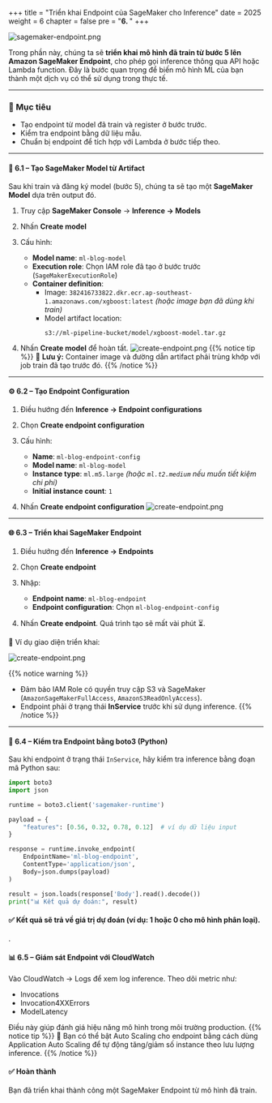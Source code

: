 +++
title = "Triển khai Endpoint của SageMaker cho Inference"
date = 2025
weight = 6
chapter = false
pre = "<b>6. </b>"
+++

![sagemaker-endpoint.png](/images/6.0.png)

Trong phần này, chúng ta sẽ **triển khai mô hình đã train từ bước 5 lên Amazon SageMaker Endpoint**, cho phép gọi inference thông qua API hoặc Lambda function. Đây là bước quan trọng để biến mô hình ML của bạn thành một dịch vụ có thể sử dụng trong thực tế.

---

### 🎯 Mục tiêu
- Tạo endpoint từ model đã train và register ở bước trước.  
- Kiểm tra endpoint bằng dữ liệu mẫu.  
- Chuẩn bị endpoint để tích hợp với Lambda ở bước tiếp theo.

---

#### 🧠 6.1 – Tạo SageMaker Model từ Artifact

Sau khi train và đăng ký model (bước 5), chúng ta sẽ tạo một **SageMaker Model** dựa trên output đó.

1. Truy cập **SageMaker Console** → **Inference → Models**  
2. Nhấn **Create model**

3. Cấu hình:
   - **Model name**: `ml-blog-model`
   - **Execution role**: Chọn IAM role đã tạo ở bước trước (`SageMakerExecutionRole`)
   - **Container definition**:  
     - Image: `382416733822.dkr.ecr.ap-southeast-1.amazonaws.com/xgboost:latest` *(hoặc image bạn đã dùng khi train)*
     - Model artifact location:  
       ```
       s3://ml-pipeline-bucket/model/xgboost-model.tar.gz
       ```

4. Nhấn **Create model** để hoàn tất.
![create-endpoint.png](/images/6-Deploy-SageMaker-Endpoint/6.1.png)
{{% notice tip %}}
📌 **Lưu ý:** Container image và đường dẫn artifact phải trùng khớp với job train đã tạo trước đó.
{{% /notice %}}

---

#### ⚙️ 6.2 – Tạo Endpoint Configuration

1. Điều hướng đến **Inference → Endpoint configurations**  
2. Chọn **Create endpoint configuration**  

3. Cấu hình:
   - **Name**: `ml-blog-endpoint-config`
   - **Model name**: `ml-blog-model`
   - **Instance type**: `ml.m5.large` *(hoặc `ml.t2.medium` nếu muốn tiết kiệm chi phí)*
   - **Initial instance count**: `1`

4. Nhấn **Create endpoint configuration**
![create-endpoint.png](/images/6-Deploy-SageMaker-Endpoint/6.2.png)

---

#### 🌐 6.3 – Triển khai SageMaker Endpoint

1. Điều hướng đến **Inference → Endpoints**  
2. Chọn **Create endpoint**  
3. Nhập:
   - **Endpoint name**: `ml-blog-endpoint`
   - **Endpoint configuration**: Chọn `ml-blog-endpoint-config`

4. Nhấn **Create endpoint**. Quá trình tạo sẽ mất vài phút ⏳.

📸 Ví dụ giao diện triển khai:

![create-endpoint.png](/images/6-Deploy-SageMaker-Endpoint/6.3.png)

{{% notice warning %}}
- Đảm bảo IAM Role có quyền truy cập S3 và SageMaker (`AmazonSageMakerFullAccess`, `AmazonS3ReadOnlyAccess`).
- Endpoint phải ở trạng thái **InService** trước khi sử dụng inference.
{{% /notice %}}

---

#### 🧪 6.4 – Kiểm tra Endpoint bằng boto3 (Python)

Sau khi endpoint ở trạng thái `InService`, hãy kiểm tra inference bằng đoạn mã Python sau:

```python
import boto3
import json

runtime = boto3.client('sagemaker-runtime')

payload = {
    "features": [0.56, 0.32, 0.78, 0.12]  # ví dụ dữ liệu input
}

response = runtime.invoke_endpoint(
    EndpointName='ml-blog-endpoint',
    ContentType='application/json',
    Body=json.dumps(payload)
)

result = json.loads(response['Body'].read().decode())
print("📊 Kết quả dự đoán:", result)
```
#### ✅ Kết quả sẽ trả về giá trị dự đoán (ví dụ: 1 hoặc 0 cho mô hình phân loại).

.

#### 📊 6.5 – Giám sát Endpoint với CloudWatch

Vào CloudWatch → Logs để xem log inference.
Theo dõi metric như:
- Invocations
- Invocation4XXErrors
- ModelLatency

Điều này giúp đánh giá hiệu năng mô hình trong môi trường production.
{{% notice tip %}}
📌 Bạn có thể bật Auto Scaling cho endpoint bằng cách dùng Application Auto Scaling để tự động tăng/giảm số instance theo lưu lượng inference.
{{% /notice %}}

#### ✅ Hoàn thành

Bạn đã triển khai thành công một SageMaker Endpoint từ mô hình đã train.